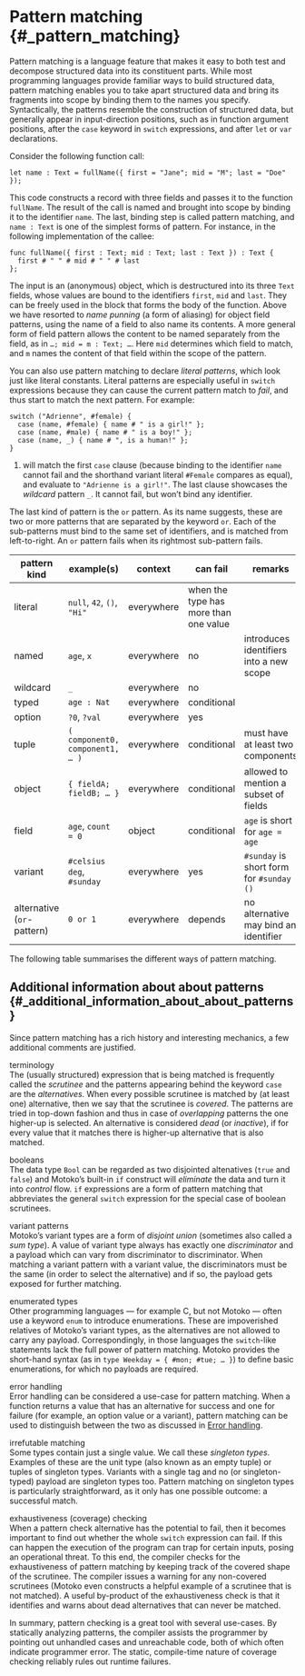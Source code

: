 # Pattern matching {#_pattern_matching}

Pattern matching is a language feature that makes it easy to both test and decompose structured data into its constituent parts. While most programming languages provide familiar ways to build structured data, pattern matching enables you to take apart structured data and bring its fragments into scope by binding them to the names you specify. Syntactically, the patterns resemble the construction of structured data, but generally appear in input-direction positions, such as in function argument positions, after the `case` keyword in `switch` expressions, and after `let` or `var` declarations.

Consider the following function call:

``` motoko
let name : Text = fullName({ first = "Jane"; mid = "M"; last = "Doe" });
```

This code constructs a record with three fields and passes it to the function `fullName`. The result of the call is named and brought into scope by binding it to the identifier `name`. The last, binding step is called pattern matching, and `name : Text` is one of the simplest forms of pattern. For instance, in the following implementation of the callee:

``` {#fullname .motoko}
func fullName({ first : Text; mid : Text; last : Text }) : Text {
  first # " " # mid # " " # last
};
```

The input is an (anonymous) object, which is destructured into its three `Text` fields, whose values are bound to the identifiers `first`, `mid` and `last`. They can be freely used in the block that forms the body of the function. Above we have resorted to *name punning* (a form of aliasing) for object field patterns, using the name of a field to also name its contents. A more general form of field pattern allows the content to be named separately from the field, as in `…​; mid = m : Text; …​`. Here `mid` determines which field to match, and `m` names the content of that field within the scope of the pattern.

You can also use pattern matching to declare *literal patterns*, which look just like literal constants. Literal patterns are especially useful in `switch` expressions because they can cause the current pattern match to *fail*, and thus start to match the next pattern. For example:

``` motoko
switch ("Adrienne", #female) {
  case (name, #female) { name # " is a girl!" };
  case (name, #male) { name # " is a boy!" };
  case (name, _) { name # ", is a human!" };
}
```

1.  will match the first `case` clause (because binding to the identifier `name` cannot fail and the shorthand variant literal `#Female` compares as equal), and evaluate to `"Adrienne is a girl!"`. The last clause showcases the *wildcard* pattern `_`. It cannot fail, but won’t bind any identifier.

The last kind of pattern is the `or` pattern. As its name suggests, these are two or more patterns that are separated by the keyword `or`. Each of the sub-patterns must bind to the same set of identifiers, and is matched from left-to-right. An `or` pattern fails when its rightmost sub-pattern fails.

| pattern kind               | example(s)                      | context    | can fail                              | remarks                                  |
|----------------------------|---------------------------------|------------|---------------------------------------|------------------------------------------|
| literal                    | `null`, `42`, `()`, `"Hi"`      | everywhere | when the type has more than one value |                                          |
| named                      | `age`, `x`                      | everywhere | no                                    | introduces identifiers into a new scope  |
| wildcard                   | `_`                             | everywhere | no                                    |                                          |
| typed                      | `age : Nat`                     | everywhere | conditional                           |                                          |
| option                     | `?0`, `?val`                    | everywhere | yes                                   |                                          |
| tuple                      | `( component0, component1, …​ )` | everywhere | conditional                           | must have at least two components        |
| object                     | `{ fieldA; fieldB; …​ }`         | everywhere | conditional                           | allowed to mention a subset of fields    |
| field                      | `age`, `count = 0`              | object     | conditional                           | `age` is short for `age = age`           |
| variant                    | `#celsius deg`, `#sunday`       | everywhere | yes                                   | `#sunday` is short form for `#sunday ()` |
| alternative (`or`-pattern) | `0 or 1`                        | everywhere | depends                               | no alternative may bind an identifier    |

The following table summarises the different ways of pattern matching.

## Additional information about about patterns {#_additional_information_about_about_patterns}

Since pattern matching has a rich history and interesting mechanics, a few additional comments are justified.

terminology  
The (usually structured) expression that is being matched is frequently called the *scrutinee* and the patterns appearing behind the keyword `case` are the *alternatives*. When every possible scrutinee is matched by (at least one) alternative, then we say that the scrutinee is *covered*. The patterns are tried in top-down fashion and thus in case of *overlapping* patterns the one higher-up is selected. An alternative is considered *dead* (or *inactive*), if for every value that it matches there is higher-up alternative that is also matched.

booleans  
The data type `Bool` can be regarded as two disjointed altenatives (`true` and `false`) and Motoko’s built-in `if` construct will *eliminate* the data and turn it into *control* flow. `if` expressions are a form of pattern matching that abbreviates the general `switch` expression for the special case of boolean scrutinees.

variant patterns  
Motoko’s variant types are a form of *disjoint union* (sometimes also called a *sum type*). A value of variant type always has exactly one *discriminator* and a payload which can vary from discriminator to discriminator. When matching a variant pattern with a variant value, the discriminators must be the same (in order to select the alternative) and if so, the payload gets exposed for further matching.

enumerated types  
Other programming languages — for example C, but not Motoko — often use a keyword `enum` to introduce enumerations. These are impoverished relatives of Motoko’s variant types, as the alternatives are not allowed to carry any payload. Correspondingly, in those languages the `switch`-like statements lack the full power of pattern matching. Motoko provides the short-hand syntax (as in `type Weekday = { #mon; #tue; …​ }`) to define basic enumerations, for which no payloads are required.

error handling  
Error handling can be considered a use-case for pattern matching. When a function returns a value that has an alternative for success and one for failure (for example, an option value or a variant), pattern matching can be used to distinguish between the two as discussed in [Error handling](errors.md).

irrefutable matching  
Some types contain just a single value. We call these *singleton types*. Examples of these are the unit type (also known as an empty tuple) or tuples of singleton types. Variants with a single tag and no (or singleton-typed) payload are singleton types too. Pattern matching on singleton types is particularly straightforward, as it only has one possible outcome: a successful match.

exhaustiveness (coverage) checking  
When a pattern check alternative has the potential to fail, then it becomes important to find out whether the whole `switch` expression can fail. If this can happen the execution of the program can trap for certain inputs, posing an operational threat. To this end, the compiler checks for the exhaustiveness of pattern matching by keeping track of the covered shape of the scrutinee. The compiler issues a warning for any non-covered scrutinees (Motoko even constructs a helpful example of a scrutinee that is not matched). A useful by-product of the exhaustiveness check is that it identifies and warns about dead alternatives that can never be matched.

In summary, pattern checking is a great tool with several use-cases. By statically analyzing patterns, the compiler assists the programmer by pointing out unhandled cases and unreachable code, both of which often indicate programmer error. The static, compile-time nature of coverage checking reliably rules out runtime failures.
